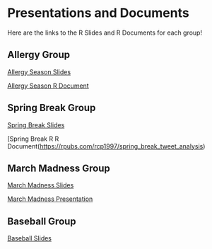 # Presentations and Documents 
Here are the links to the R Slides and R Documents for each group!

## Allergy Group
[Allergy Season Slides](http://rpubs.com/xtianpedraza/allergyseasonslides)

[Allergy Season R Document](http://rpubs.com/xtianpedraza/allergyseasondoc)

## Spring Break Group
[Spring Break Slides](https://rpubs.com/rcp1997/doc2)

[Spring Break R R Document(https://rpubs.com/rcp1997/spring_break_tweet_analysis)

## March Madness Group
[March Madness Slides](http://rpubs.com/pha65455/378197)

[March Madness Presentation](http://rpubs.com/pha65455/378199)

## Baseball Group
[Baseball Slides](https://rpubs.com/AlecNelson_/MLB_Tweets)
